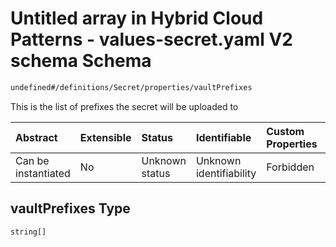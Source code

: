 # Untitled array in Hybrid Cloud Patterns - values-secret.yaml V2 schema Schema

```txt
undefined#/definitions/Secret/properties/vaultPrefixes
```

This is the list of prefixes the secret will be uploaded to

| Abstract            | Extensible | Status         | Identifiable            | Custom Properties | Additional Properties | Access Restrictions | Defined In                                                                              |
| :------------------ | :--------- | :------------- | :---------------------- | :---------------- | :-------------------- | :------------------ | :-------------------------------------------------------------------------------------- |
| Can be instantiated | No         | Unknown status | Unknown identifiability | Forbidden         | Allowed               | none                | [values-secrets.v2.schema.json\*](values-secrets.v2.schema.json "open original schema") |

## vaultPrefixes Type

`string[]`
